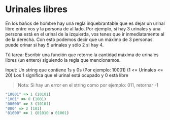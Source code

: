 # Urinales libres

En los baños de hombre hay una regla inquebrantable que es dejar un urinal libre entre vos y la persona de al lado. Por ejemplo, si hay 3 urinales y una persona está en el urinal de la izquierda, vos tenes que ir inmediatamente al de la derecha. Con esto podemos decir que un máximo de 3 personas puede orinar si hay 5 urinales y sólo 2 si hay 4.

Tú tarea: Escribir una función que retorne la cantidad máxima de urinales libres (un entero) siguiendo la regla que mencionamos.

Input: Un string que contiene 1s y 0s (Por ejemplo: 10001) (1 <= Urinales <= 20)
Los 1 significa que el urinal está ocupado y 0 está libre

> Nota: Si hay un error en el string como por ejemplo: 011, retornar -1 

```js
"10001" => 1 (10101)
"1001" => 0 (1001)
"00000" => 3 (10101)
"000" => 2 (101)
"01000" => 1 (01010 o 01001)
```